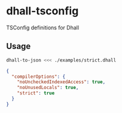 # dhall-tsconfig

TSConfig definitions for Dhall

## Usage

```sh
dhall-to-json <<< ./examples/strict.dhall
```

```json
{
  "compilerOptions": {
    "noUncheckedIndexedAccess": true,
    "noUnusedLocals": true,
    "strict": true
  }
}
```
